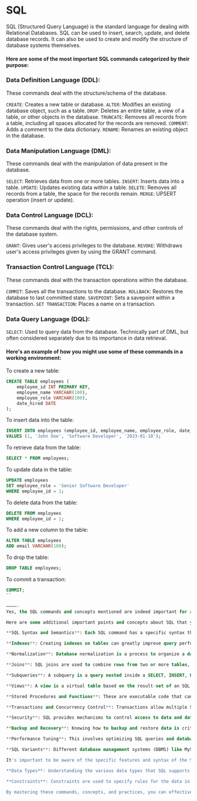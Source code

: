 # SQL 
SQL (Structured Query Language) is the standard language for dealing with Relational Databases. SQL can be used to insert, search, update, and delete database records. It can also be used to create and modify the structure of database systems themselves.

#### Here are some of the most important SQL commands categorized by their purpose:

### Data Definition Language (DDL):
These commands deal with the structure/schema of the database.

`CREATE`: Creates a new table or database.
`ALTER`: Modifies an existing database object, such as a table.
`DROP`: Deletes an entire table, a view of a table, or other objects in the database.
`TRUNCATE`: Removes all records from a table, including all spaces allocated for the records are removed.
`COMMENT`: Adds a comment to the data dictionary.
`RENAME`: Renames an existing object in the database.

### Data Manipulation Language (DML):
These commands deal with the manipulation of data present in the database.

`SELECT`: Retrieves data from one or more tables.
`INSERT`: Inserts data into a table.
`UPDATE`: Updates existing data within a table.
`DELETE`: Removes all records from a table, the space for the records remain.
`MERGE`: UPSERT operation (insert or update).

### Data Control Language (DCL):
These commands deal with the rights, permissions, and other controls of the database system.

`GRANT`: Gives user's access privileges to the database.
`REVOKE`: Withdraws user's access privileges given by using the GRANT command.

### Transaction Control Language (TCL):
These commands deal with the transaction operations within the database.

`COMMIT`: Saves all the transactions to the database.
`ROLLBACK`: Restores the database to last committed state.
`SAVEPOINT`: Sets a savepoint within a transaction.
`SET TRANSACTION`: Places a name on a transaction.

### Data Query Language (DQL):
`SELECT`: Used to query data from the database. Technically part of DML, but often considered separately due to its importance in data retrieval.

#### Here's an example of how you might use some of these commands in a working environment:

To create a new table:
```sql
CREATE TABLE employees (
    employee_id INT PRIMARY KEY,
    employee_name VARCHAR(100),
    employee_role VARCHAR(100),
    date_hired DATE
);
```

To insert data into the table:
```sql
INSERT INTO employees (employee_id, employee_name, employee_role, date_hired)
VALUES (1, 'John Doe', 'Software Developer', '2023-01-10');
```

To retrieve data from the table:
```sql
SELECT * FROM employees;
```

To update data in the table:
```sql
UPDATE employees
SET employee_role = 'Senior Software Developer'
WHERE employee_id = 1;
```

To delete data from the table:
```sql
DELETE FROM employees
WHERE employee_id = 1;
```

To add a new column to the table:
```sql
ALTER TABLE employees
ADD email VARCHAR(100);
```

To drop the table:
```sql
DROP TABLE employees;
```

To commit a transaction:
```sql
COMMIT;
``

————-
Yes, the SQL commands and concepts mentioned are indeed important for anyone working with relational databases. Understanding these commands and when to use them is fundamental for database administrators, developers, data analysts, and anyone else who interacts with databases in their professional roles.

Here are some additional important points and concepts about SQL that you may find useful:

**SQL Syntax and Semantics**: Each SQL command has a specific syntax that must be followed, and understanding the semantics—what each command does and how it operates—is crucial for effectively managing and manipulating data.

**Indexes**: Creating indexes on tables can greatly improve query performance, especially for large datasets, by allowing the database engine to find data more efficiently.

**Normalization**: Database normalization is a process to organize a database in accordance with a series of so-called normal forms in order to reduce data redundancy and improve data integrity.

**Joins**: SQL joins are used to combine rows from two or more tables, based on a related column between them. Understanding different types of joins (INNER, LEFT, RIGHT, FULL OUTER, CROSS) is important for complex queries.

**Subqueries**: A subquery is a query nested inside a SELECT, INSERT, UPDATE, or DELETE statement or inside another subquery. Subqueries can return individual values or a list of records.

**Views**: A view is a virtual table based on the result-set of an SQL statement. Views can encapsulate complex queries and present a simplified interface to users.

**Stored Procedures and Functions**: These are executable code that can be saved and reused. They can accept parameters, perform operations, and return results.

**Transactions and Concurrency Control**: Transactions allow multiple SQL commands to be executed atomically. Concurrency control mechanisms (like locks) prevent database inconsistencies due to concurrent modifications.

**Security**: SQL provides mechanisms to control access to data and database operations. Understanding how to use GRANT and REVOKE statements, as well as roles and permissions, is vital for protecting sensitive information.

**Backup and Recovery**: Knowing how to backup and restore data is critical in protecting data against loss and ensuring business continuity.

**Performance Tuning**: This involves optimizing SQL queries and database design to ensure that the database performs as efficiently as possible.

**SQL Variants**: Different database management systems (DBMS) like MySQL, PostgreSQL, Oracle, SQL Server, etc., have their own extensions or variations to the standard SQL. 

It's important to be aware of the specific features and syntax of the SQL variant used in your environment.

**Data Types**: Understanding the various data types that SQL supports (like integers, floating-point numbers, characters, dates, etc.) and how data is stored, retrieved, and manipulated is essential.

**Constraints**: Constraints are used to specify rules for the data in a table. Common constraints include PRIMARY KEY, FOREIGN KEY, UNIQUE, NOT NULL, and CHECK.

By mastering these commands, concepts, and practices, you can effectively manage and interact with databases, ensuring data integrity, efficiency, and security. Whether you are querying data, performing routine maintenance, or designing a new database schema, these skills are crucial in the field of data management.